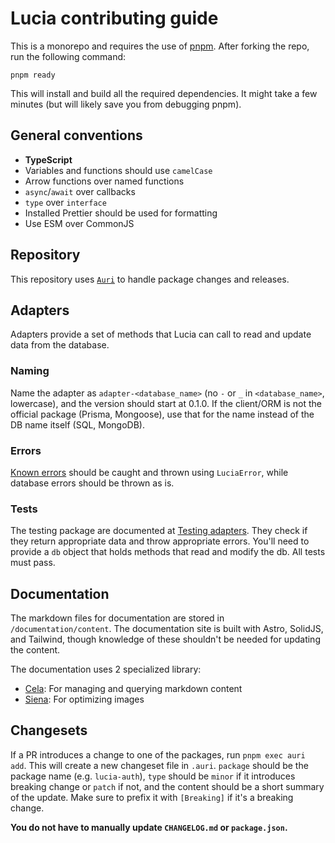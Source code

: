 # Lucia contributing guide

This is a monorepo and requires the use of [pnpm](https://pnpm.io). After forking the repo, run the following command:

```
pnpm ready
```

This will install and build all the required dependencies. It might take a few minutes (but will likely save you from debugging pnpm).

## General conventions

- **TypeScript**
- Variables and functions should use `camelCase`
- Arrow functions over named functions
- `async`/`await` over callbacks
- `type` over `interface`
- Installed Prettier should be used for formatting
- Use ESM over CommonJS

## Repository

This repository uses [`Auri`](https://github.com/pilcrowOnPaper/auri) to handle package changes and releases.

## Adapters

Adapters provide a set of methods that Lucia can call to read and update data from the database.

### Naming

Name the adapter as `adapter-<database_name>` (no `-` or `_` in `<database_name>`, lowercase), and the version should start at 0.1.0. If the client/ORM is not the official package (Prisma, Mongoose), use that for the name instead of the DB name itself (SQL, MongoDB).

### Errors

[Known errors](https://lucia-auth.com/basics/error-handling#known-errors) should be caught and thrown using `LuciaError`, while database errors should be thrown as is.

### Tests

The testing package are documented at [Testing adapters](https://lucia-auth.com/adapters/testing-adapters). They check if they return appropriate data and throw appropriate errors. You'll need to provide a `db` object that holds methods that read and modify the db. All tests must pass.

## Documentation

The markdown files for documentation are stored in `/documentation/content`. The documentation site is built with Astro, SolidJS, and Tailwind, though knowledge of these shouldn't be needed for updating the content.

The documentation uses 2 specialized library:

- [Cela](https://github.com/pilcrowOnPaper/lucia/tree/main/documentation/cela): For managing and querying markdown content
- [Siena](https://github.com/pilcrowOnPaper/siena): For optimizing images

## Changesets

If a PR introduces a change to one of the packages, run `pnpm exec auri add`. This will create a new changeset file in `.auri`. `package` should be the package name (e.g. `lucia-auth`), `type` should be `minor` if it introduces breaking change or `patch` if not, and the content should be a short summary of the update. Make sure to prefix it with `[Breaking]` if it's a breaking change.

**You do not have to manually update `CHANGELOG.md` or `package.json`.**

